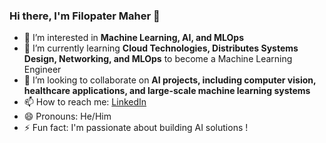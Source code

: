 ### Hi there, I'm Filopater Maher 👋
- 👀 I’m interested in **Machine Learning, AI, and MLOps**
- 🌱 I’m currently learning **Cloud Technologies, Distributes Systems Design, Networking, and MLOps** to become a Machine Learning Engineer
- 💞️ I’m looking to collaborate on **AI projects, including computer vision, healthcare applications, and large-scale machine learning systems**
- 📫 How to reach me: [LinkedIn](https://www.linkedin.com/in/filo1)
- 😄 Pronouns: He/Him
- ⚡ Fun fact: I'm passionate about building AI solutions !
<!---
FilopaterMaher/FilopaterMaher is a ✨ special ✨ repository because its `README.md` (this file) appears on your GitHub profile.
You can click the Preview link to take a look at your changes.
--->
